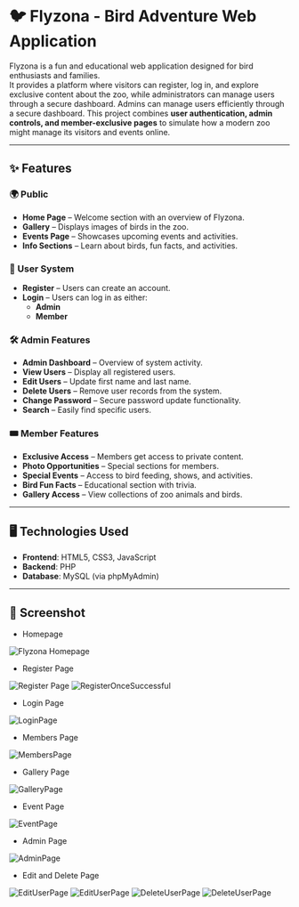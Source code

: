 # 🐦 Flyzona - Bird Adventure Web Application

Flyzona is a fun and educational web application designed for bird enthusiasts and families.  
It provides a platform where visitors can register, log in, and explore exclusive content about the zoo, while administrators can manage users through a secure dashboard.
Admins can manage users efficiently through a secure dashboard. This project combines **user authentication, admin controls, and member-exclusive pages** to simulate how a modern zoo might manage its visitors and events online.


---

## ✨ Features

### 🌍 Public
- **Home Page** – Welcome section with an overview of Flyzona.  
- **Gallery** – Displays images of birds in the zoo.  
- **Events Page** – Showcases upcoming events and activities.  
- **Info Sections** – Learn about birds, fun facts, and activities.

### 👤 User System
- **Register** – Users can create an account.  
- **Login** – Users can log in as either:
  - **Admin**
  - **Member**

### 🛠️ Admin Features
- **Admin Dashboard** – Overview of system activity.  
- **View Users** – Display all registered users.  
- **Edit Users** – Update first name and last name.  
- **Delete Users** – Remove user records from the system.  
- **Change Password** – Secure password update functionality.  
- **Search** – Easily find specific users.

### 🎟️ Member Features
- **Exclusive Access** – Members get access to private content.  
- **Photo Opportunities** – Special sections for members.  
- **Special Events** – Access to bird feeding, shows, and activities.  
- **Bird Fun Facts** – Educational section with trivia.  
- **Gallery Access** – View collections of zoo animals and birds.

---

## 🖥️ Technologies Used
- **Frontend**: HTML5, CSS3, JavaScript  
- **Backend**: PHP  
- **Database**: MySQL (via phpMyAdmin)  

---

## 📸 Screenshot
- Homepage
  
![Flyzona Homepage](https://github.com/user-attachments/assets/cc1481dc-349c-4203-b907-dc0a7a9596b4)

- Register Page
  
![Register Page](https://github.com/user-attachments/assets/6ddbfd1f-abb0-4a6a-91bc-45aaeb4ea62c)
![RegisterOnceSuccessful](https://github.com/user-attachments/assets/dbb5f8d1-61a5-423c-8f5d-0fe456277df3)

- Login Page
  
![LoginPage](https://github.com/user-attachments/assets/5ea022c6-74ac-40ba-a318-33640121bc3a)

- Members Page
  
![MembersPage](https://github.com/user-attachments/assets/f702fa64-76d7-4c9d-b639-ccbeaa871e80)

- Gallery Page

![GalleryPage](https://github.com/user-attachments/assets/6342728a-b443-4453-83dd-16d1410a481b)

- Event Page
  
![EventPage](https://github.com/user-attachments/assets/14a01832-9e88-40eb-8f7e-0aa940d4ef9f)

- Admin Page
  
![AdminPage](https://github.com/user-attachments/assets/46783db2-229e-4e1a-9f07-0a24027ba0f3)

- Edit and Delete Page
  
![EditUserPage](https://github.com/user-attachments/assets/0eb7fc12-348b-4c0c-9edc-96504c653089)
![EditUserPage](https://github.com/user-attachments/assets/c4b7ac25-bc88-4a84-b330-9a92d15d128d)
![DeleteUserPage](https://github.com/user-attachments/assets/9c18270e-9ad9-42e6-b153-fc87fecf1647)
![DeleteUserPage](https://github.com/user-attachments/assets/8a076a4c-5a2b-4f53-964a-af9ce4103923)







